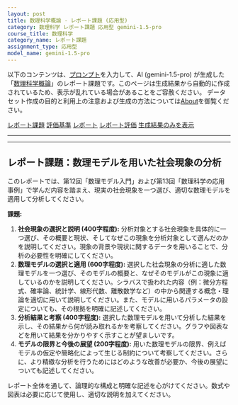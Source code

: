 ```yaml
---
layout: post
title: 数理科学概論 - レポート課題 (応用型)
category: 数理科学 レポート課題 応用型 gemini-1.5-pro
course_title: 数理科学
category_name: レポート課題
assignment_type: 応用型
model_name: gemini-1.5-pro
---
```


以下のコンテンツは、[プロンプト](https://github.com/takedatoshiyuki/synthetic_assignments/tree/main/generated/数理科学/gemini-1.5-pro/prompt_レポート課題-応用型.md)を入力して、AI (gemini-1.5-pro) が生成した「[数理科学概論](/contents/数理科学/)」のレポート課題です。このページは生成結果から自動的に作成されているため、表示が乱れている場合があることをご容赦ください。
データセット作成の目的と利用上の注意および生成の方法については[About](/About)を御覧ください。

[レポート課題](../レポート課題-応用型)
[評価基準](../評価基準-応用型)
[レポート](../レポート-応用型)
[レポート評価](../レポート評価-応用型)
[生成結果のみを表示](https://github.com/takedatoshiyuki/synthetic_assignments/tree/main/generated/数理科学/gemini-1.5-pro/レポート課題-応用型.md)
  

***
***
  
## レポート課題：数理モデルを用いた社会現象の分析

このレポートでは、第12回「数理モデル入門」および第13回「数理科学の応用事例」で学んだ内容を踏まえ、現実の社会現象を一つ選び、適切な数理モデルを適用して分析してください。

**課題:**

1. **社会現象の選択と説明 (400字程度):**  分析対象とする社会現象を具体的に一つ選び、その概要と現状、そしてなぜこの現象を分析対象として選んだのかを説明してください。現象の背景や現状に関するデータを用いることで、分析の必要性を明確にしてください。
2. **数理モデルの選択と適用 (600字程度):**  選択した社会現象の分析に適した数理モデルを一つ選び、そのモデルの概要と、なぜそのモデルがこの現象に適しているのかを説明してください。シラバスで扱われた内容（例：微分方程式、確率論、統計学、線形代数、離散数学など）の中から関連する概念・理論を適切に用いて説明してください。また、モデルに用いるパラメータの設定についても、その根拠を明確に記述してください。
3. **分析結果と考察 (400字程度):**  選択した数理モデルを用いて分析した結果を示し、その結果から何が読み取れるかを考察してください。グラフや図表などを用いて結果を分かりやすく示すことが望ましいです。
4. **モデルの限界と今後の展望 (200字程度):**  用いた数理モデルの限界、例えばモデルの仮定や簡略化によって生じる制約について考察してください。さらに、より精緻な分析を行うためにはどのような改善が必要か、今後の展望についても記述してください。


レポート全体を通して、論理的な構成と明確な記述を心がけてください。数式や図表は必要に応じて使用し、適切な説明を加えてください。
